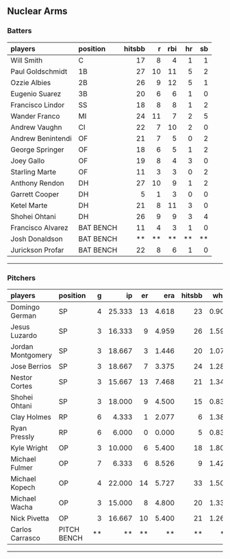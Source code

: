 ## Nuclear Arms

### Batters

 
|players           |position  | hitsbb|  r| rbi| hr| sb| 
|:-----------------|:---------|------:|--:|---:|--:|--:| 
|Will Smith        |C         |     17|  8|   4|  1|  1| 
|Paul Goldschmidt  |1B        |     27| 10|  11|  5|  2| 
|Ozzie Albies      |2B        |     26|  9|  12|  5|  1| 
|Eugenio Suarez    |3B        |     20|  6|   6|  1|  0| 
|Francisco Lindor  |SS        |     18|  8|   8|  1|  2| 
|Wander Franco     |MI        |     24| 11|   7|  2|  5| 
|Andrew Vaughn     |CI        |     22|  7|  10|  2|  0| 
|Andrew Benintendi |OF        |     21|  7|   5|  0|  2| 
|George Springer   |OF        |     18|  6|   5|  1|  2| 
|Joey Gallo        |OF        |     19|  8|   4|  3|  0| 
|Starling Marte    |OF        |     11|  3|   3|  0|  2| 
|Anthony Rendon    |DH        |     27| 10|   9|  1|  2| 
|Garrett Cooper    |DH        |      5|  1|   3|  0|  0| 
|Ketel Marte       |DH        |     21|  8|  11|  3|  0| 
|Shohei Ohtani     |DH        |     26|  9|   9|  3|  4| 
|Francisco Alvarez |BAT BENCH |     11|  4|   3|  1|  0| 
|Josh Donaldson    |BAT BENCH |     **| **|  **| **| **| 
|Jurickson Profar  |BAT BENCH |     22|  8|   6|  1|  0| 


* * *

### Pitchers

 
|players           |position    |  g|     ip| er|   era| hitsbb|  whip| so|  w| sv| 
|:-----------------|:-----------|--:|------:|--:|-----:|------:|-----:|--:|--:|--:| 
|Domingo German    |SP          |  4| 25.333| 13| 4.618|     23| 0.908| 25|  1|  0| 
|Jesus Luzardo     |SP          |  3| 16.333|  9| 4.959|     26| 1.592| 17|  0|  0| 
|Jordan Montgomery |SP          |  3| 18.667|  3| 1.446|     20| 1.071| 19|  0|  0| 
|Jose Berrios      |SP          |  3| 18.667|  7| 3.375|     24| 1.286| 20|  2|  0| 
|Nestor Cortes     |SP          |  3| 15.667| 13| 7.468|     21| 1.340| 20|  1|  0| 
|Shohei Ohtani     |SP          |  3| 18.000|  9| 4.500|     15| 0.833| 32|  2|  0| 
|Clay Holmes       |RP          |  6|  4.333|  1| 2.077|      6| 1.385|  5|  0|  0| 
|Ryan Pressly      |RP          |  6|  6.000|  0| 0.000|      5| 0.833|  3|  0|  4| 
|Kyle Wright       |OP          |  3| 10.000|  6| 5.400|     18| 1.800| 11|  0|  0| 
|Michael Fulmer    |OP          |  7|  6.333|  6| 8.526|      9| 1.421|  6|  0|  0| 
|Michael Kopech    |OP          |  4| 22.000| 14| 5.727|     33| 1.500| 22|  1|  0| 
|Michael Wacha     |OP          |  3| 15.000|  8| 4.800|     20| 1.333| 11|  0|  0| 
|Nick Pivetta      |OP          |  3| 16.667| 10| 5.400|     21| 1.260| 18|  2|  0| 
|Carlos Carrasco   |PITCH BENCH | **|     **| **|    **|     **|    **| **| **| **| 


* * *


